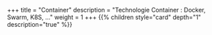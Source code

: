 +++
title = "Container"
description = "Technologie Container : Docker, Swarm, K8S, ..."
weight = 1
+++
{{% children style="card" depth="1"  description="true" %}}
